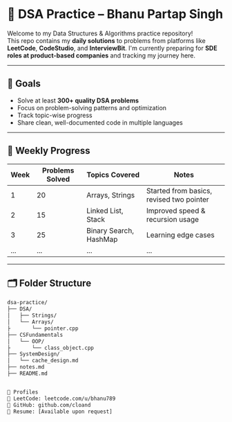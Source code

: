 # 🧠 DSA Practice – Bhanu Partap Singh

Welcome to my Data Structures & Algorithms practice repository!  
This repo contains my **daily solutions** to problems from platforms like **LeetCode**, **CodeStudio**, and **InterviewBit**. I'm currently preparing for **SDE roles at product-based companies** and tracking my journey here.

---

## 🚀 Goals

- Solve at least **300+ quality DSA problems**
- Focus on problem-solving patterns and optimization
- Track topic-wise progress
- Share clean, well-documented code in multiple languages

---

## 📅 Weekly Progress

| Week | Problems Solved | Topics Covered | Notes |
|------|------------------|----------------|-------|
| 1    | 20               | Arrays, Strings | Started from basics, revised two pointer |
| 2    | 15               | Linked List, Stack | Improved speed & recursion usage |
| 3    | 25               | Binary Search, HashMap | Learning edge cases |
| ...  | ...              | ...            | ...   |

---

## 🗂️ Folder Structure

```bash
dsa-practice/
├── DSA/
│   ├── Strings/
│   └── Arrays/ 
├       └── pointer.cpp
├── CSFundamentals
│   └── OOP/ 
├       └── class_object.cpp
├── SystemDesign/
│   └── cache_design.md
├── notes.md
├── README.md


🔗 Profiles
🔗 LeetCode: leetcode.com/u/bhanu789
🔗 GitHub: github.com/cloand
🔗 Resume: [Available upon request]